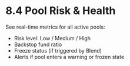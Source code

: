 # 8.4 Pool Risk & Health

See real-time metrics for all active pools:
- Risk level: Low / Medium / High
- Backstop fund ratio
- Freeze status (if triggered by Blend)
- Alerts if pool enters a warning or frozen state